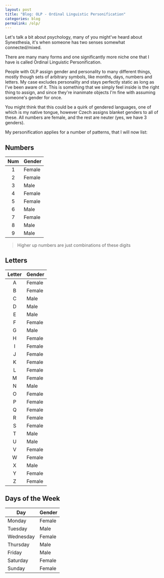 ```yaml
---
layout: post
title: "Blog: OLP - Ordinal Linguistic Personification"
categories: blog
permalink: /olp/
---
```


Let's talk a bit about psychology,
many of you might've heard about Synesthesia,
it's when someone has two senses somewhat connected/mixed.

There are many many forms and one significantly more niche one that I have is called Ordinal Linguistic Personification.

People with OLP assign gender and personality to many different things,
mostly though sets of arbitrary symbols, like months, days, numbers and letters.
My case excludes personality and stays perfectly static as long as I've been aware of it. This is something that we simply feel inside
is the right thing to assign,
and since they're inanimate objects I'm fine with assuming someone's gender for once.

You might think that this could be a quirk of gendered languages,
one of which is my native tongue,
however Czech assigns blanket genders to all of these.
All numbers are female, and the rest are neuter (yes, we have 3 genders).

My personification applies for a number of patterns, that I will now list:

## Numbers

|Num|Gender|
|:---:|---|
|1|Female|
|2|Female|
|3|Male|
|4|Female|
|5|Female|
|6|Male|
|7|Female|
|8|Male|
|9|Male|

> Higher up numbers are just combinations of these digits

## Letters

|Letter|Gender|
|:---:|---|
|A|Female|
|B|Female|
|C|Male|
|D|Male|
|E|Male|
|F|Female|
|G|Male|
|H|Female|
|I|Female|
|J|Female|
|K|Female|
|L|Female|
|M|Female|
|N|Male|
|O|Female|
|P|Female|
|Q|Female|
|R|Female|
|S|Female|
|T|Male|
|U|Male|
|V|Female|
|W|Female|
|X|Male|
|Y|Female|
|Z|Female|

## Days of the Week

|Day|Gender|
|---|---|
|Monday|Female|
|Tuesday|Male|
|Wednesday|Female|
|Thursday|Male|
|Friday|Male|
|Saturday|Female|
|Sunday|Female|
